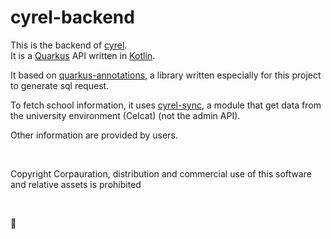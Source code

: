 # cyrel-backend 

This is the backend of [cyrel](https://github.com/Corpauration/cyrel/).  
It is a [Quarkus](https://quarkus.io/) API written in [Kotlin](https://kotlinlang.org/).

It based on [quarkus-annotations](https://github.com/Corpauration/quarkus-annotations),
a library written especially for this project to generate sql request.

To fetch school information, it uses [cyrel-sync](https://github.com/Corpauration/cyrel-sync),
a module that get data from the university environment (Celcat) (not the admin API).

Other information are provided by users.

&nbsp;

Copyright Corpauration, distribution and commercial use of this software and relative assets is prohibited

&nbsp;
&nbsp;

🧃

